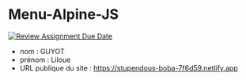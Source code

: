 # Menu-Alpine-JS
[![Review Assignment Due Date](https://classroom.github.com/assets/deadline-readme-button-24ddc0f5d75046c5622901739e7c5dd533143b0c8e959d652212380cedb1ea36.svg)](https://classroom.github.com/a/SKyKHAPL)
- nom : GUYOT
- prénom : Liloue
- URL publique du site : https://stupendous-boba-7f6d59.netlify.app
